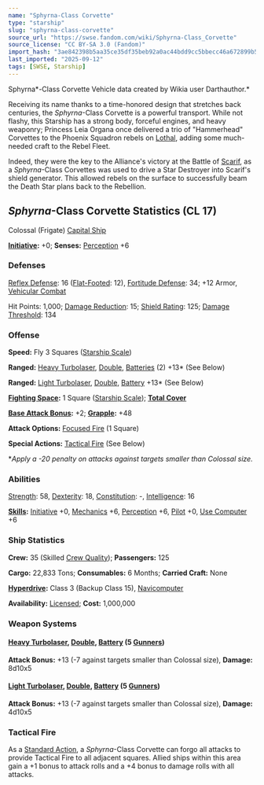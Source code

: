 ```yaml
---
name: "Sphyrna-Class Corvette"
type: "starship"
slug: "sphyrna-class-corvette"
source_url: "https://swse.fandom.com/wiki/Sphyrna-Class_Corvette"
source_license: "CC BY-SA 3.0 (Fandom)"
import_hash: "3ae842398b5aa35ce35df35beb92a0ac44bdd9cc5bbecc46a672899b5bd2af22"
last_imported: "2025-09-12"
tags: [SWSE, Starship]
---
```

Sphyrna*-Class Corvette Vehicle data created by Wikia user Darthauthor.*

Receiving its name thanks to a time-honored design that stretches back centuries, the *Sphyrna*-Class Corvette is a powerful transport. While not flashy, this Starship has a strong body, forceful engines, and heavy weaponry; Princess Leia Organa once delivered a trio of "Hammerhead" Corvettes to the Phoenix Squadron rebels on [Lothal](https://swse.fandom.com/wiki/Lothal), adding some much-needed craft to the Rebel Fleet.

Indeed, they were the key to the Alliance's victory at the Battle of [Scarif](https://swse.fandom.com/wiki/Scarif), as a *Sphyrna*-Class Corvettes was used to drive a Star Destroyer into Scarif's shield generator. This allowed rebels on the surface to successfully beam the Death Star plans back to the Rebellion.

## *Sphyrna*-Class Corvette Statistics (CL 17)
Colossal (Frigate) [Capital Ship](https://swse.fandom.com/wiki/Capital_Ship)

**[Initiative](https://swse.fandom.com/wiki/Initiative):** +0; **Senses:** [Perception](https://swse.fandom.com/wiki/Perception) +6
### Defenses
[Reflex Defense](https://swse.fandom.com/wiki/Reflex_Defense_(Vehicles)): 16 ([Flat-Footed](https://swse.fandom.com/wiki/Flat-Footed): 12), [Fortitude Defense](https://swse.fandom.com/wiki/Fortitude_Defense_(Vehicles)): 34; +12 Armor, [Vehicular Combat](https://swse.fandom.com/wiki/Vehicular_Combat)

Hit Points: 1,000; [Damage Reduction](https://swse.fandom.com/wiki/Damage_Reduction): 15; [Shield Rating](https://swse.fandom.com/wiki/Shield_Rating): 125; [Damage Threshold](https://swse.fandom.com/wiki/Damage_Threshold_(Vehicles)): 134
### Offense
**Speed:** Fly 3 Squares ([Starship Scale](https://swse.fandom.com/wiki/Starship_Scale))

**Ranged:** [Heavy Turbolaser](https://swse.fandom.com/wiki/Heavy_Turbolaser), [Double](https://swse.fandom.com/wiki/Double), [Batteries](https://swse.fandom.com/wiki/Batteries) (2) +13* (See Below)

**Ranged:** [Light Turbolaser](https://swse.fandom.com/wiki/Light_Turbolaser), [Double](https://swse.fandom.com/wiki/Double), [Battery](https://swse.fandom.com/wiki/Battery) +13* (See Below)

**[Fighting Space](https://swse.fandom.com/wiki/Fighting_Space):** 1 Square ([Starship Scale](https://swse.fandom.com/wiki/Starship_Scale)); **[Total Cover](https://swse.fandom.com/wiki/Total_Cover)**

**[Base Attack Bonus](https://swse.fandom.com/wiki/Base_Attack_Bonus):** +2; **[Grapple](https://swse.fandom.com/wiki/Grapple):** +48

**Attack Options:** [Focused Fire](https://swse.fandom.com/wiki/Focused_Fire) (1 Square)

**Special Actions:** [Tactical Fire](https://swse.fandom.com/wiki/Tactical_Fire) (See Below)

**Apply a -20 penalty on attacks against targets smaller than Colossal size.*
### Abilities
[Strength](https://swse.fandom.com/wiki/Strength): 58, [Dexterity](https://swse.fandom.com/wiki/Dexterity): 18, [Constitution](https://swse.fandom.com/wiki/Constitution): -, [Intelligence](https://swse.fandom.com/wiki/Intelligence): 16

**[Skills](https://swse.fandom.com/wiki/Skills):** [Initiative](https://swse.fandom.com/wiki/Initiative) +0, [Mechanics](https://swse.fandom.com/wiki/Mechanics) +6, [Perception](https://swse.fandom.com/wiki/Perception) +6, [Pilot](https://swse.fandom.com/wiki/Pilot) +0, [Use Computer](https://swse.fandom.com/wiki/Use_Computer) +6
### Ship Statistics
**Crew:** 35 (Skilled [Crew Quality](https://swse.fandom.com/wiki/Crew_Quality)); **Passengers:** 125

**Cargo:** 22,833 Tons; **Consumables:** 6 Months; **Carried Craft:** None

**[Hyperdrive](https://swse.fandom.com/wiki/Hyperdrive):** Class 3 (Backup Class 15), [Navicomputer](https://swse.fandom.com/wiki/Navicomputer)

**Availability:** [Licensed](https://swse.fandom.com/wiki/Licensed); **Cost:** 1,000,000
### Weapon Systems
#### **[Heavy Turbolaser](https://swse.fandom.com/wiki/Heavy_Turbolaser), [Double](https://swse.fandom.com/wiki/Double), [Battery](https://swse.fandom.com/wiki/Battery) (5 [Gunners](https://swse.fandom.com/wiki/Gunners))**
**Attack Bonus:** +13 (-7 against targets smaller than Colossal size), **Damage:** 8d10x5
#### **[Light Turbolaser](https://swse.fandom.com/wiki/Light_Turbolaser), [Double](https://swse.fandom.com/wiki/Double), [Battery](https://swse.fandom.com/wiki/Battery) (5 [Gunners](https://swse.fandom.com/wiki/Gunners))**
**Attack Bonus:** +13 (-7 against targets smaller than Colossal size), **Damage:** 4d10x5
### Tactical Fire
As a [Standard Action](https://swse.fandom.com/wiki/Standard_Action), a *Sphyrna*-Class Corvette can forgo all attacks to provide Tactical Fire to all adjacent squares. Allied ships within this area gain a +1 bonus to attack rolls and a +4 bonus to damage rolls with all attacks.